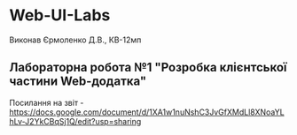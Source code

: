 # Web-UI-Labs
Виконав Єрмоленко Д.В., КВ-12мп
## Лабораторна робота №1 "Розробка клієнтської частини Web-додатка"
Посилання на звіт - https://docs.google.com/document/d/1XA1w1nuNshC3JvGfXMdLl8XNoaYLhLv-J2YkCBqSj1Q/edit?usp=sharing

